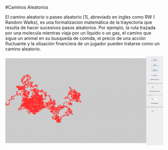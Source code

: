 #Caminos Aleatorios

El camino aleatorio o paseo aleatorio [1], abreviado en ingles como RW ( Random Walks), es una formalizacion matemática de la trayectoria que resulta de hacer sucesivos pasos aleatorios. Por ejemplo, la ruta trazada por una molecula mientras viaja por un líquido o un gas, el camino que sigue un animal en su busqueda de comida, el precio de una acción fluctuante y la situación financiera de un jugador pueden tratarse como un camino aleatorio.

![](./ventana.png)
